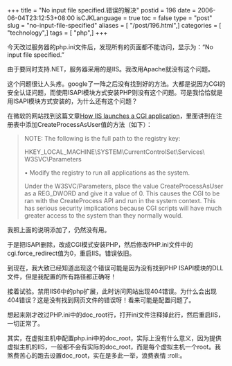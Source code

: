 +++
title = "No input file specified.错误的解决"
postid = 196
date = 2006-06-04T23:12:53+08:00
isCJKLanguage = true
toc = false
type = "post"
slug = "no-input-file-specified"
aliases = [ "/post/196.html",]
categories = [ "technology",]
tags = [ "php",]
+++


今天改过服务器的php.ini文件后，发现所有的页面都不能访问，显示为：“No
input file specified.”

由于要同时支持.NET，服务器采用的是IIS。我改用Apache就没有这个问题。

这个问题很让人头疼。google了一阵之后没有找到好的方法。大都是说因为CGI的安全认证问题，而使用ISAPI模块方式安装PHP则没有这个问题。可是我恰恰就是用ISAPI模块方式安装的，为什么还有这个问题？

在微软的网站找到这篇文章[How IIS launches a CGI
application](http://support.microsoft.com/kb/q160422/)，里面讲到在注册表中添加CreateProcessAsUser值的方法（如下）：<!--more-->

> NOTE: The following is the full path to the registry key:
>
> HKEY\_LOCAL\_MACHINE\\SYSTEM\\CurrentControlSet\\Services\  
> W3SVC\\Parameters
>
> • Modify the registry to run all applications as the system.
>
> Under the W3SVC/Parameters, place the value CreateProcessAsUser as a
> REG\_DWORD and give it a value of 0. This causes the CGI to be ran
> with the CreateProcess API and run in the system context. This has
> serious security implications because CGI scripts will have much
> greater access to the system than they normally would.

我照上面的说明添加了，仍然没有用。

于是把ISAPI删除，改成CGI模式安装PHP，然后修改PHP.ini文件中的cgi.force\_redirect值为0，重启IIS。错误依旧。

到现在，我大致已经知道出现这个错误可能是因为没有找到PHP
ISAPI模块的DLL文件，但是我配置的所有路径都正确呀！

接着试验。禁用IIS6中的php扩展，此时访问网站出现404错误。为什么会出现404错误？这是没有找到网页文件的错误呀！看来可能是配置问题了。

想起来刚才改过PHP.ini中的doc\_root行，打开ini文件注释掉此行，然后重启IIS，一切正常了。

其实，在虚拟主机中配置php.ini中的doc\_root，实际上没有什么意义，因为提供虚拟主机的IIS，一般都不会有实际的doc\_root，而是每个虚拟主机一个root。我煞费苦心的跑去设置doc\_root，实在是多此一举，浪费表情
:roll:。

